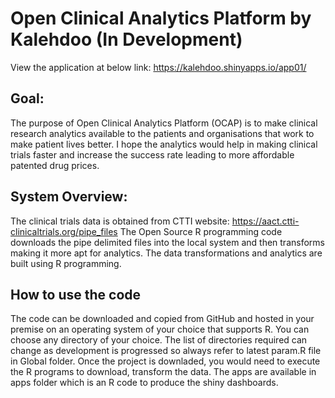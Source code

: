 # Open Clinical Analytics Platform by Kalehdoo (In Development)
View the application at below link:
https://kalehdoo.shinyapps.io/app01/

## Goal: 
The purpose of Open Clinical Analytics Platform (OCAP) is to make clinical research analytics available to the patients and organisations that work to make patient lives better. I hope the analytics would help in making clinical trials faster and increase the success rate leading to more affordable patented drug prices.

## System Overview:
The clinical trials data is obtained from CTTI website: https://aact.ctti-clinicaltrials.org/pipe_files
The Open Source R programming code downloads the pipe delimited files into the local system and then transforms making it more apt for analytics. The data transformations and analytics are built using R programming.

## How to use the code
The code can be downloaded and copied from GitHub and hosted in your premise on an operating system of your choice that supports R.
You can choose any directory of your choice. The list of directories required can change as development is progressed so always refer to latest param.R file in Global folder.
Once the project is downladed, you would need to execute the R programs to download, transform the data.
The apps are available in apps folder which is an R code to produce the shiny dashboards.







